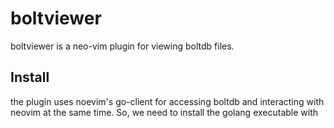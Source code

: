# boltviewer
boltviewer is a neo-vim plugin for viewing boltdb files.

## Install
the plugin uses noevim's go-client for accessing boltdb and interacting with neovim at the same time. So, we need to install the golang executable with

```shell

```
